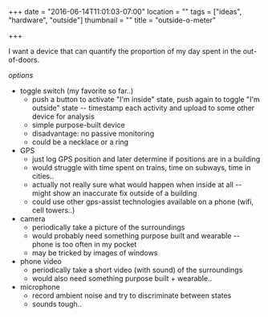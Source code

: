 +++
date = "2016-06-14T11:01:03-07:00"
location = ""
tags = ["ideas", "hardware", "outside"]
thumbnail = ""
title = "outside-o-meter"

+++

I want a device that can quantify the proportion of my day spent in the out-of-doors.

<!--more-->

*options*

* toggle switch (my favorite so far..)
  * push a button to activate "I'm inside" state,
  push again to toggle "I'm outside" state --
  timestamp each activity and upload to some other device for analysis
  * simple purpose-built device
  * disadvantage: no passive monitoring
  * could be a necklace or a ring
* GPS
  * just log GPS position and later determine if positions are in a building
  * would struggle with time spent on trains, time on subways, time in cities..
  * actually not really sure what would happen when inside at all --
  might show an inaccurate fix outside of a building
  * could use other gps-assist technologies available on a phone (wifi, cell towers..)
* camera
  * periodically take a picture of the surroundings
  * would probably need something purpose built and wearable --
  phone is too often in my pocket
  * may be tricked by images of windows
* phone video
  * periodically take a short video (with sound) of the surroundings
  * would also need something purpose built + wearable..
* microphone
  * record ambient noise and try to discriminate between states
  * sounds tough..
